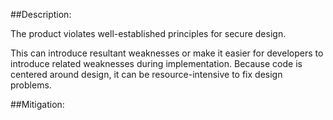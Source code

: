##Description:

The product violates well-established principles for secure design.

This can introduce resultant weaknesses or make it easier for developers to introduce related weaknesses during implementation. Because code is centered around design, it can be resource-intensive to fix design problems.

##Mitigation:
